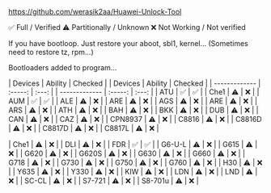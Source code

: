 https://github.com/werasik2aa/Huawei-Unlock-Tool

✅ Full / Verified
⚠️ Partitionally / Unknown
❌ Not Working / Not verified

If you have bootloop. Just restore your aboot, sbl1, kernel... (Sometimes need to restore tz, rpm...)

Bootloaders added to program...

| Devices       | Ability | Checked |  | Devices       | Ability | Checked |
| ------------- | :-----: | :---: |    | ------------- | :-----: | :---: |
| ATU           |   ✅   |  ✅  |     | Che1          |   ⚠️   |  ❌  |
| AUM           |   ✅   |  ✅  |
| ALE           |   ⚠️   |  ❌  |
| ARE           |   ⚠️   |  ❌  |
| AGS           |   ⚠️   |  ❌  |
| ARE           |   ⚠️   |  ❌  |
| ARS           |   ⚠️   |  ❌  |
| ATH           |   ⚠️   |  ❌  |
| BAH           |   ⚠️   |  ❌  |
| BKK           |   ⚠️   |  ❌  |
| DUB           |   ⚠️   |  ❌  |
| CAN           |   ⚠️   |  ❌  |
| CAZ           |   ⚠️   |  ❌  |
| CPN8937       |   ⚠️   |  ❌  |
| C8816         |   ⚠️   |  ❌  |
| C8816D        |   ⚠️   |  ❌  |
| C8817D        |   ⚠️   |  ❌  |
| C8817L        |   ⚠️   |  ❌  |

| Che1          |   ⚠️   |  ❌  |
| DLI           |   ⚠️   |  ❌  |
| FDR           |   ✅   |  ✅  |
| G6-U-L        |   ⚠️   |  ❌  |
| G615          |   ⚠️   |  ❌  |
| G620          |   ⚠️   |  ❌  |
| G620S         |   ⚠️   |  ❌  |
| G630          |   ⚠️   |  ❌  |
| G660          |   ⚠️   |  ❌  |
| G718          |   ⚠️   |  ❌  |
| G730          |   ⚠️   |  ❌  |
| G750          |   ⚠️   |  ❌  |
| G760          |   ⚠️   |  ❌  |
| H30           |   ⚠️   |  ❌  |
| Y635          |   ⚠️   |  ❌  |
| Y330          |   ⚠️   |  ❌  |
| KIW           |   ⚠️   |  ❌  |
| LDN           |   ⚠️   |  ❌  |
| LND           |   ⚠️   |  ❌  |
| SC-CL         |   ⚠️   |  ❌  |
| S7-721        |   ⚠️   |  ❌  |
| S8-701u       |   ⚠️   |  ❌  |

